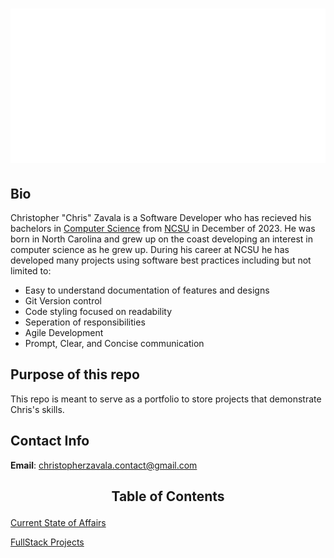 # <p align='center'>![name](./static/images/christopherzavala.svg)</p>

## Bio 

Christopher "Chris" Zavala is a Software Developer who has recieved his bachelors in [Computer Science](http://catalog.ncsu.edu/undergraduate/engineering/computer-science/computer-science-bs/) from [NCSU](https://www.ncsu.edu/) in December of 2023. He was born in North Carolina and grew up on the coast developing an interest in computer science as he grew up. During his career at NCSU he has developed many projects using software best practices including but not limited to:

- Easy to understand documentation of features and designs
- Git Version control 
- Code styling focused on readability
- Seperation of responsibilities
- Agile Development
- Prompt, Clear, and Concise communication

## Purpose of this repo

This repo is meant to serve as a portfolio to store projects that demonstrate Chris's skills.

## Contact Info

**Email**: christopherzavala.contact@gmail.com

## <p align="center"> Table of Contents</p>

[Current State of Affairs](./docs/statusupdates.md)

[FullStack Projects](./fullstackprojects/README.md)